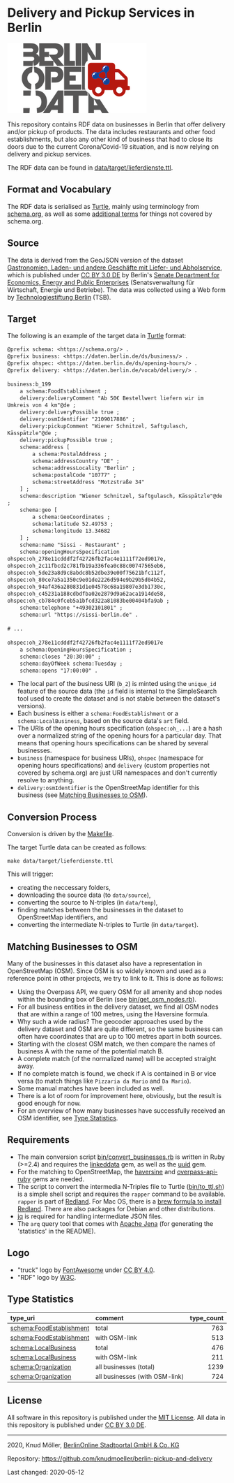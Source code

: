 # Delivery and Pickup Services in Berlin

![Logo of "Delivery and Pickup Services in Berlin" dataset](logo/lieferdienste-logo_small.png)

This repository contains RDF data on businesses in Berlin that offer delivery and/or pickup of products.
The data includes restaurants and other food establishments, but also any other kind of business that had to close its doors due to the current Corona/Covid-19 situation, and is now relying on delivery and pickup services.

The RDF data can be found in [data/target/lieferdienste.ttl](data/target/lieferdienste.ttl).

## Format and Vocabulary

The RDF data is serialised as [Turtle](https://www.w3.org/TR/turtle/), mainly using terminology from [schema.org](https://schema.org), as well as some [additional terms](vocab/delivery.ttl) for things not covered by schema.org.

## Source

The data is derived from the GeoJSON version of the dataset [Gastronomien, Laden- und andere Geschäfte mit Liefer- und Abholservice](https://daten.berlin.de/datensaetze/gastronomien-laden-und-andere-geschäfte-mit-liefer-und-abholservice), which is published under [CC BY 3.0 DE](http://creativecommons.org/licenses/by/3.0/de/) by Berlin's [Senate Department for Economics, Energy and Public Enterprises](https://www.berlin.de/sen/wirtschaft/) (Senatsverwaltung für Wirtschaft, Energie und Betriebe).
The data was collected using a Web form by [Technologiestiftung Berlin](https://www.technologiestiftung-berlin.de) (TSB).

## Target

The following is an example of the target data in [Turtle](https://www.w3.org/TR/turtle/) format:

```turtle
@prefix schema: <https://schema.org/> .
@prefix business: <https://daten.berlin.de/ds/business/> .
@prefix ohspec: <https://daten.berlin.de/ds/opening-hours/> .
@prefix delivery: <https://daten.berlin.de/vocab/delivery/> .

business:b_199
    a schema:FoodEstablishment ;
    delivery:deliveryComment "Ab 50€ Bestellwert liefern wir im Umkreis von 4 km"@de ;
    delivery:deliveryPossible true ;
    delivery:osmIdentifier "2109017886" ;
    delivery:pickupComment "Wiener Schnitzel, Saftgulasch, Kässpätzle"@de ;
    delivery:pickupPossible true ;
    schema:address [
        a schema:PostalAddress ;
        schema:addressCountry "DE" ;
        schema:addressLocality "Berlin" ;
        schema:postalCode "10777" ;
        schema:streetAddress "Motzstraße 34"
    ] ;
    schema:description "Wiener Schnitzel, Saftgulasch, Kässpätzle"@de ;
    schema:geo [
        a schema:GeoCoordinates ;
        schema:latitude 52.49753 ;
        schema:longitude 13.34682
    ] ;
    schema:name "Sissi - Restaurant" ;
    schema:openingHoursSpecification ohspec:oh_278e11cdddf2f42726fb2fac4e1111f72ed9017e, ohspec:oh_2c11fbcd2c781fb19a336fea0c88c00747565eb6, ohspec:oh_5de23a8d9c8abdc8b52dbe39e00f75621bfc112f, ohspec:oh_80ce7a5a1350c9e01de2226d594e9b29b5d04b52, ohspec:oh_94af436a280831d1e04578c68a19807e3db1730c, ohspec:oh_c45231a188cdbdfba02e2879d9a62aca1914de58, ohspec:oh_cb784c0fceb5a1bfcd322a81083be00404bfa9ab ;
    schema:telephone "+49302101801" ;
    schema:url "https://sissi-berlin.de" .

# ...

ohspec:oh_278e11cdddf2f42726fb2fac4e1111f72ed9017e
    a schema:OpeningHoursSpecification ;
    schema:closes "20:30:00" ;
    schema:dayOfWeek schema:Tuesday ;
    schema:opens "17:00:00" .
```

* The local part of the business URI (`b_2`) is minted using the `unique_id` feature of the source data (the `id` field is internal to the SimpleSearch tool used to create the dataset and is not stable between the dataset's versions).
* Each business is either a `schema:FoodEstablishment` or a `schema:LocalBusiness`, based on the source data's `art` field.
* The URIs of the opening hours specification (`ohspec:oh_...`) are a hash over a normalized string of the opening hours for a particular day.
That means that opening hours specifications can be shared by several businesses.
* `business` (namespace for business URIs), `ohspec` (namespace for opening hours specifications) and `delivery` (custom properties not covered by schema.org) are just URI namespaces and don't currently resolve to anything.
* `delivery:osmIdentifier` is the OpenStreetMap identifier for this business (see [Matching Businesses to OSM](#matching-businesses-to-osm)).


## Conversion Process

Conversion is driven by the [Makefile](Makefile).

The target Turtle data can be created as follows:

```
make data/target/lieferdienste.ttl
```

This will trigger:

- creating the neccessary folders,
- downloading the source data (to `data/source`),
- converting the source to N-triples (in `data/temp`),
- finding matches between the businesses in the dataset to OpenStreetMap identifiers, and
- converting the intermediate N-triples to Turtle (in `data/target`).

## Matching Businesses to OSM

Many of the businesses in this dataset also have a representation in OpenStreetMap (OSM).
Since OSM is so widely known and used as a reference point in other projects, we try to link to it.
This is done as follows:

- Using the Overpass API, we query OSM for all amenity and shop nodes within the bounding box of Berlin (see [bin/get_osm_nodes.rb](bin/get_osm_nodes.rb)).
- For all business entities in the delivery dataset, we find all OSM nodes that are within a range of 100 metres, using the Haversine formula.
- Why such a wide radius? The geocoder approaches used by the delivery dataset and OSM are quite different, so the same business can often have coordinates that are up to 100 metres apart in both sources.
- Starting with the closest OSM match, we then compare the names of business A with the name of the potential match B.
- A complete match (of the normalized name) will be accepted straight away.
- If no complete match is found, we check if A is contained in B or vice versa (to match things like `Pizzaria da Mario` and `Da Mario`).
- Some manual matches have been included as well.
- There is a lot of room for improvement here, obviously, but the result is good enough for now.
- For an overview of how many businesses have successfully received an OSM identifier, see [Type Statistics](#type-statistics).

## Requirements

- The main conversion script [bin/convert_businesses.rb](bin/convert_businesses.rb) is written in Ruby (>=2.4) and requires the [linkeddata](https://rubygems.org/gems/linkeddata) gem, as well as the [uuid](https://rubygems.org/gems/uuid) gem.
- For the matching to OpenStreetMap, the [haversine](https://rubygems.org/gems/haversine) and [overpass-api-ruby](https://rubygems.org/gems/overpass-api-ruby) gems are needed.
- The script to convert the intermedia N-Triples file to Turtle ([bin/to_ttl.sh](bin/to_ttl.sh)) is a simple shell script and requires the `rapper` command to be available. `rapper` is part of [Redland](http://librdf.org). For Mac OS, there is a [brew formula to install Redland](https://formulae.brew.sh/formula/redland). There are also packages for Debian and other distributions.
- [jq](https://stedolan.github.io/jq/) is required for handling intermediate JSON files.
- The `arq` query tool that comes with [Apache Jena](https://jena.apache.org/) (for generating the 'statistics' in the README).

## Logo

- "truck" logo by [FontAwesome](https://fontawesome.com) under [CC BY 4.0](https://creativecommons.org/licenses/by/4.0/).
- "RDF" logo by  [W3C](https://www.w3.org/RDF/icons/).

## Type Statistics

type_uri | comment | type_count
:--- | :--- | ---:
[schema:FoodEstablishment](https://schema.org/FoodEstablishment) | total | 763
[schema:FoodEstablishment](https://schema.org/FoodEstablishment) | with OSM-link | 513
[schema:LocalBusiness](https://schema.org/LocalBusiness) | total | 476
[schema:LocalBusiness](https://schema.org/LocalBusiness) | with OSM-link | 211
[schema:Organization](https://schema.org/Organization) | all businesses (total) | 1239
[schema:Organization](https://schema.org/Organization) | all businesses (with OSM-link) | 724

## License

All software in this repository is published under the [MIT License](LICENSE). All data in this repository is published under [CC BY 3.0 DE](https://creativecommons.org/licenses/by/3.0/de/).


---

2020, Knud Möller, [BerlinOnline Stadtportal GmbH & Co. KG](https://www.berlinonline.net)

Repository: https://github.com/knudmoeller/berlin-pickup-and-delivery

Last changed: 2020-05-12
